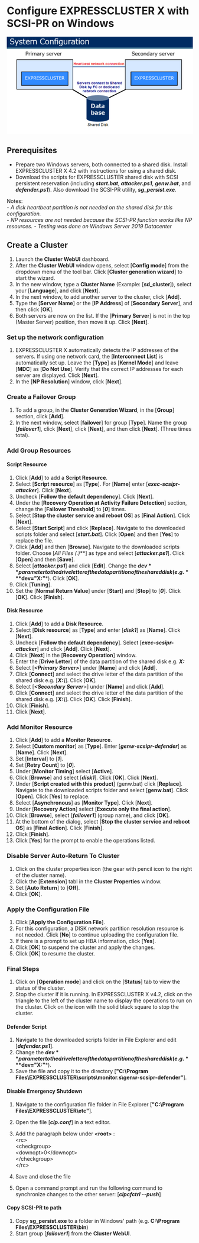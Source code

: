 # Configure EXPRESSCLUSTER X with SCSI-PR on Windows
![Configuration](SG%20Configuration.png)
## Prerequisites
- Prepare two Windows servers, both connected to a shared disk. Install EXPRESSCLUSTER X 4.2 with instructions for using a shared disk.    
- Download the scripts for EXPRESSCLUSTER shared disk with SCSI persistent reservation (including ***start.bat***, ***attacker.ps1***, ***genw.bat***, and ***defender.ps1***). Also download the SCSI-PR utility, ***sg_persist.exe***.    
    
Notes:    
    - *A disk heartbeat partition is not needed on the shared disk for this configuration.*    
    - *NP resources are not needed because the SCSI-PR function works like NP resources.*
    - *Testing was done on Windows Server 2019 Datacenter*

## Create a Cluster

1.	Launch the **Cluster WebUI** dashboard.
2.	After the **Cluster WebUI** window opens, select [**Config mode**] from the dropdown menu of the tool bar. Click [**Cluster generation wizard**] to start the wizard.
3.	In the new window, type a **Cluster Name** (Example: [**sd_cluster**]), select your [**Language**], and click [**Next**].
4.	In the next window, to add another server to the cluster, click [**Add**].
5.	Type the [**Server Name**] or the [**IP Address**] of [**Secondary Server**], and then click [**OK**].
6.	Both servers are now on the list. If the [**Primary Server**] is not in the top (Master Server) position, then move it up. Click [**Next**].

### Set up the network configuration
1.	EXPRESSCLUSTER X automatically detects the IP addresses of the servers. If using one network card, the [**Interconnect List**] is automatically set up. Leave the [**Type**] as [**Kernel Mode**] and leave [**MDC**] as [**Do Not Use**]. Verify that the correct IP addresses for each server are displayed. Click [**Next**].
2.	In the [**NP Resolution**] window, click [**Next**].

### Create a Failover Group
1.	To add a group, in the **Cluster Generation Wizard**, in the [**Group**] section, click [**Add**].
2.	In the next window, select [**failover**] for group [**Type**]. Name the group [***failover1***], click [**Next**], click [**Next**], and then click [**Next**]. (Three times total).

### Add Group Resources    
#### Script Resource
1.	Click [**Add**] to add a **Script Resource**.
2.	Select [**Script resource**] as [**Type**]. For [**Name**] enter [***exec-scsipr-attacker***]. Click [**Next**].
3.	Uncheck [**Follow the default dependency**]. Click [**Next**].
4.	Under the [**Recovery Operation at Activity Failure Detection**] section, change the [**Failover Threshold**] to [***0***] times.
5.	Select [**Stop the cluster service and reboot OS**] as [**Final Action**]. Click [**Next**].
6.	Select [**Start Script**] and click [**Replace**]. Navigate to the downloaded scripts folder and select [***start.bat***]. Click [**Open**] and then [**Yes**] to replace the file.
7.	Click [**Add**] and then [**Browse**]. Navigate to the downloaded scripts folder. Choose [***All Files (*.*)***] as type and select [***attacker.ps1***]. Click [**Open**] and then [**Save**].
8.	Select [***attacker.ps1***] and click [**Edit**]. Change the **$dev** parameter to the drive letter of the data partition of the shared disk (e.g. ***$dev="X:"***). Click [**OK**].
9.	Click [**Tuning**].
10.	Set the [**Normal Return Value**] under [**Start**] and [**Stop**] to [***0***]. Click [**OK**]. Click [**Finish**].

#### Disk Resource
1.	Click [**Add**] to add a **Disk Resource**.
2.	Select [**Disk resource**] as [**Type**] and enter [***disk1***] as [**Name**]. Click [**Next**].
3.	Uncheck [**Follow the default dependency**]. Select [***exec-scsipr-attacker***] and click [**Add**]. Click [**Next**].
4.	Click [**Next**] in the [**Recovery Operation**] window.
5.	Enter the [**Drive Letter**] of the data partition of the shared disk e.g. ***X:*** 
6.	Select [***\<Primary Server>***] under [**Name**] and click [**Add**].
7.	Click [**Connect**] and select the drive letter of the data partition of the shared disk e.g. [***X:\\***]. Click [**OK**].
8.	Select [***\<Secondary Server***>] under [**Name**] and click [**Add**].
9.	Click [**Connect**] and select the drive letter of the data partition of the shared disk e.g. [***X:\\***]. Click [**OK**]. Click [**Finish**].
10.	Click [**Finish**].
11.	Click [**Next**].

### Add Monitor Resource
1.	Click [**Add**] to add a **Monitor Resource**.
2.	Select [**Custom monitor**] as [**Type**]. Enter [***genw-scsipr-defender***] as [**Name**]. Click [**Next**].
3.	Set [**Interval**] to [***1***].
4.	Set [**Retry Count**] to [***0***].
3.	Under [**Monitor Timing**] select [**Active**].
4.	Click [**Browse**] and select [***disk1***]. Click [**OK**]. Click [**Next**].
5.	Under [**Script created with this product**] (genw.bat) click [**Replace**]. Navigate to the downloaded scripts folder and select [**genw.bat**]. Click [**Open**]. Click [**Yes**] to replace.
6.	Select [**Asynchronous**] as [**Monitor Type**]. Click [**Next**].
7.	Under [**Recovery Action**] select [**Execute only the final action**].
8.	Click [**Browse**], select [***failover1***] (group name), and click [**OK**].
9.	At the bottom of the dialog, select [**Stop the cluster service and reboot OS**] as [**Final Action**]. Click [**Finish**].
10.	Click [**Finish**].
11.	Click [**Yes**] for the prompt to enable the operations listed.

### Disable Server Auto-Return To Cluster
1.	Click on the cluster properties icon (the gear with pencil icon to the right of the cluster name).
2.	Click the [**Extension**] tabl in the **Cluster Properties** window.
3.	Set [**Auto Return**] to [**Off**].
4.	Click [**OK**].

### Apply the Configuration File
1.	Click [**Apply the Configuration File**].
2.	For this configuration, a DISK network partition resolution resource is not needed. Click [**No**] to continue uploading the configuration file.
3.	If there is a prompt to set up HBA information, click [**Yes**].
4.	Click [**OK**] to suspend the cluster and apply the changes.
5.	Click [**OK**] to resume the cluster.

### Final Steps
1. Click on [**Operation mode**] and click on the [**Status**] tab to view the status of the cluster.
2. Stop the cluster if it is running. In EXPRESSCLUSTER X v4.2, click on the triangle to the left of the cluster name to display the operations to run on the cluster. Click on the icon with the solid black square to stop the cluster.
#### Defender Script
1. Navigate to the downloaded scripts folder in File Explorer and edit [***defender.ps1***].
2. Change the **$dev** parameter to the drive letter of the data partition of the shared disk (e.g. ***$dev="X:"***).
3. Save the file and copy it to the directory [**"C:\Program Files\EXPRESSCLUSTER\scripts\monitor.s\genw-scsipr-defender"**].
#### Disable Emergency Shutdown
1. Navigate to the configuration file folder in File Explorer [**"C:\Program Files\EXPRESSCLUSTER\etc\"**].
2. Open the file [***clp.conf***] in a text editor.
3. Add the paragraph below under **\<root\>** :    
    \<rc\>    
       \<checkgroup\>    
          \<downopt\>0\<\/downopt\>    
       \<\/checkgroup\>    
    \<\/rc\>    
4. Save and close the file    

3. Open a command prompt and run the following command to synchronize changes to the other server:
[***clpcfctrl --push***]
#### Copy SCSI-PR to path
1. Copy **sg_persist.exe** to a folder in Windows' path (e.g. **C:\Program Files\EXPRESSCLUSTER\bin**)
5. Start group [***failover1***] from the **Cluster WebUI**.
